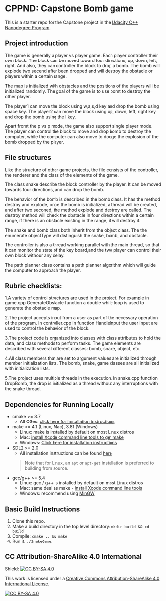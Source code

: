 # CPPND: Capstone Bomb game

This is a starter repo for the Capstone project in the [Udacity C++ Nanodegree Program](https://www.udacity.com/course/c-plus-plus-nanodegree--nd213). 

## Project introduction

The game is generally a player vs player game. Each player controller their own block. The block can be moved toward four directions, up, down, left, right. And also, they can controller the block to drop a bomb. The bomb will explode two secend after been dropped and will destroy the obstacle or players within a certain range.

The map is initialized with obstacles and the positions of the players will be initialized randomly. The goal of the game is to use bomt to destroy the other player.

The player1 can move the block using w,a,s,d  key and drop the bomb using space key. The player2 can move the block using up, down, left, right key and drop the bomb using the l key.

Apart fromt the p vs p mode, the game also support single player mode. The player can control the block to move and drop bomb to destroy the computer, while the computer can also move to dodge the explosion of the bomb dropped by the player.


## File structures

Like the structure of other game projects, the file consists of the controller, the renderer and the class of the elements of the game.

The class snake describe the block controller by the player. It can be moved towards four directions, and can drop the bomb. 

The behavior of the bomb is described in the bomb class. It has the method destroy and explode, once the bomb is initialized, a thread will be created, and after two seconed, the method explode and destroy are called. The destroy method will check the obstacle in four directions within a certain range, if there is an obstacle existing in the range, it will destroy it.

The snake and bomb class both inherit from the object class. The the enumerate objectType will distinguish the snake, bomb, and obstacle.

The controller is also a thread working parallel with the main thread, so that it can monitor the state of the key board,and the two player can control their own block withour any delay.

The path planner class contains a path planner algorithm which will guide the computer to approach the player.

## Rubric checklists:

1.A variety of control structures are used in the project.
For example in game.cpp GenerateObstacle function a double while loop is used to generate the obstacle map.

2.The project accepts input from a user as part of the necessary operation of the program.
In controller.cpp in function HandleInput the user input are used to control the behavior of the block.

3.The project code is organized into classes with class attributes to hold the data, and class methods to perform tasks.
The game elements are described with several different classes: bomb, snake, object, etc.

4.All class members that are set to argument values are initialized through member initialization lists.
The bomb, snake, game classes are all initialized with initialization lists.

5.The project uses multiple threads in the execution.
In snake.cpp function DropBomb, the drop is initialized as a thread without any interruptions with the snake thread.

## Dependencies for Running Locally
* cmake >= 3.7
  * All OSes: [click here for installation instructions](https://cmake.org/install/)
* make >= 4.1 (Linux, Mac), 3.81 (Windows)
  * Linux: make is installed by default on most Linux distros
  * Mac: [install Xcode command line tools to get make](https://developer.apple.com/xcode/features/)
  * Windows: [Click here for installation instructions](http://gnuwin32.sourceforge.net/packages/make.htm)
* SDL2 >= 2.0
  * All installation instructions can be found [here](https://wiki.libsdl.org/Installation)
  >Note that for Linux, an `apt` or `apt-get` installation is preferred to building from source. 
* gcc/g++ >= 5.4
  * Linux: gcc / g++ is installed by default on most Linux distros
  * Mac: same deal as make - [install Xcode command line tools](https://developer.apple.com/xcode/features/)
  * Windows: recommend using [MinGW](http://www.mingw.org/)

## Basic Build Instructions

1. Clone this repo.
2. Make a build directory in the top level directory: `mkdir build && cd build`
3. Compile: `cmake .. && make`
4. Run it: `./SnakeGame`.


## CC Attribution-ShareAlike 4.0 International


Shield: [![CC BY-SA 4.0][cc-by-sa-shield]][cc-by-sa]

This work is licensed under a
[Creative Commons Attribution-ShareAlike 4.0 International License][cc-by-sa].

[![CC BY-SA 4.0][cc-by-sa-image]][cc-by-sa]

[cc-by-sa]: http://creativecommons.org/licenses/by-sa/4.0/
[cc-by-sa-image]: https://licensebuttons.net/l/by-sa/4.0/88x31.png
[cc-by-sa-shield]: https://img.shields.io/badge/License-CC%20BY--SA%204.0-lightgrey.svg
